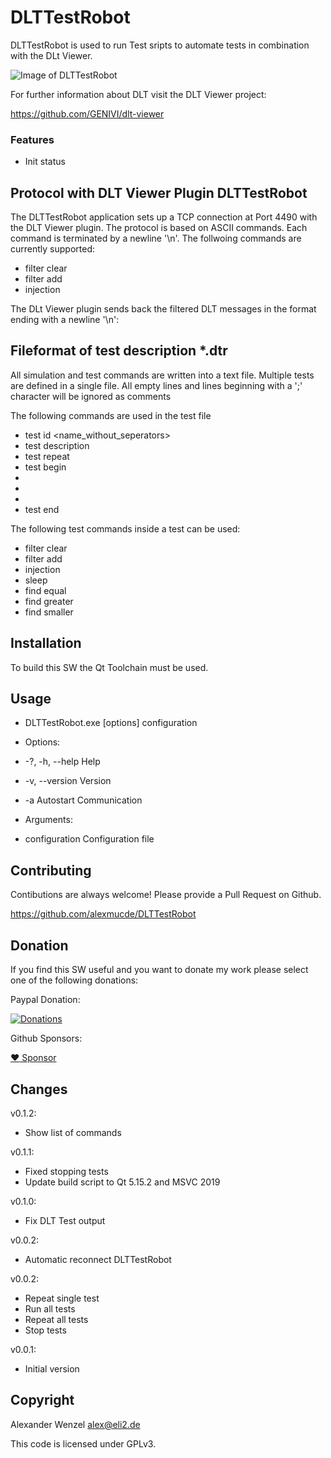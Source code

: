 # DLTTestRobot

DLTTestRobot is used to run Test sripts to automate tests in combination with the DLt Viewer.

![Image of DLTTestRobot](https://github.com/alexmucde/DLTTestRobot/blob/main/doc/images/DLTTestRobot.jpg)

For further information about DLT visit the DLT Viewer project:

https://github.com/GENIVI/dlt-viewer

### Features

* Init status

## Protocol with DLT Viewer Plugin DLTTestRobot

The DLTTestRobot application sets up a TCP connection at Port 4490 with the DLT Viewer plugin.
The protocol is based on ASCII commands. Each command is terminated by a newline '\n'.
The follwoing commands are currently supported:

* filter clear
* filter add <ecuId> <appId> <ctxId>
* injection <ecuId> <command>

The DLt Viewer plugin sends back the filtered DLT messages in the format ending with a newline '\n':

<ecuId> <appId> <ctxId> <decoded payload>

## Fileformat of test description *.dtr

All simulation and test commands are written into a text file.
Multiple tests are defined in a single file.
All empty lines and lines beginning with a ';' character will be ignored as comments

The following commands are used in the test file 

* test id <name_without_seperators>
* test description <extended description>
* test repeat <number>
* test begin
* <test command1>
* <test command2>
* <test commandx>
* test end

The following test commands inside a test can be used:

* filter clear
* filter add <ecuId> <appId> <ctxId>
* injection <ecuId> <command>
* sleep <time in ms>
* find equal <time in ms> <ecuId> <appId> <ctxId> <find text>
* find greater <time in ms> <ecuId> <appId> <ctxId> <valueId> <value>
* find smaller <time in ms> <ecuId> <appId> <ctxId> <valueId> <value>

## Installation

To build this SW the Qt Toolchain must be used.

## Usage

* DLTTestRobot.exe [options] configuration

* Options:
*  -?, -h, --help          Help
*  -v, --version           Version
*  -a                      Autostart Communication

* Arguments:
*  configuration           Configuration file

## Contributing

Contibutions are always welcome! Please provide a Pull Request on Github.

https://github.com/alexmucde/DLTTestRobot

## Donation

If you find this SW useful and you want to donate my work please select one of the following donations:

Paypal Donation:

[![Donations](https://www.paypalobjects.com/en_US/DK/i/btn/btn_donateCC_LG.gif)](https://www.paypal.com/donate?hosted_button_id=YBWSNXYWJJP2Q)

Github Sponsors:

[:heart: Sponsor](https://github.com/sponsors/alexmucde)

## Changes

v0.1.2:

* Show list of commands

v0.1.1:

* Fixed stopping tests
* Update build script to Qt 5.15.2 and MSVC 2019

v0.1.0:

* Fix DLT Test output

v0.0.2:

* Automatic reconnect DLTTestRobot

v0.0.2:

* Repeat single test
* Run all tests
* Repeat all tests
* Stop tests

v0.0.1:

* Initial version

## Copyright

Alexander Wenzel <alex@eli2.de>

This code is licensed under GPLv3.

